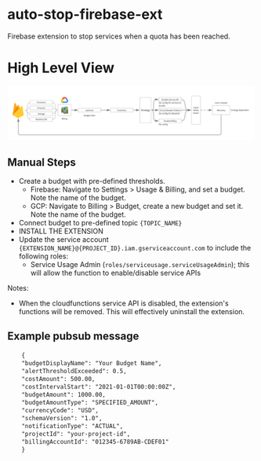 # auto-stop-firebase-ext

Firebase extension to stop services when a quota has been reached.

# High Level View

![High Level View](high-level-view-v2.png)

## Manual Steps

- Create a budget with pre-defined thresholds.
  - Firebase: Navigate to Settings > Usage & Billing, and set a budget. Note the name of the budget.
  - GCP: Navigate to Billing > Budget, create a new budget and set it. Note the name of the budget.
- Connect budget to pre-defined topic `{TOPIC_NAME}`
- INSTALL THE EXTENSION
- Update the service account `{EXTENSION_NAME}@{PROJECT_ID}.iam.gserviceaccount.com` to include the following roles:
  - Service Usage Admin (`roles/serviceusage.serviceUsageAdmin`); this will allow the function to enable/disable service APIs

Notes:

- When the cloudfunctions service API is disabled, the extension's functions will be removed. This will effectively uninstall the extension.

## Example pubsub message

```
    {
    "budgetDisplayName": "Your Budget Name",
    "alertThresholdExceeded": 0.5,
    "costAmount": 500.00,
    "costIntervalStart": "2021-01-01T00:00:00Z",
    "budgetAmount": 1000.00,
    "budgetAmountType": "SPECIFIED_AMOUNT",
    "currencyCode": "USD",
    "schemaVersion": "1.0",
    "notificationType": "ACTUAL",
    "projectId": "your-project-id",
    "billingAccountId": "012345-6789AB-CDEF01"
    }
```
